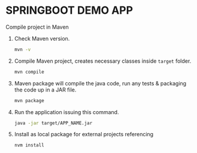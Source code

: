 # SPRINGBOOT DEMO APP
Compile project in Maven
1. Check Maven version.
    ```bash
    mvn -v
    ```
2. Compile Maven project, creates necessary classes inside `target` folder.
    ```bash
    mvn compile
    ```
3. Maven package will compile the java code, run any tests & packaging the code up in a JAR file.
    ```bash
    mvn package
    ```
4. Run the application issuing this command.
    ```bash
    java -jar target/APP_NAME.jar
    ```
5. Install as local package for external projects referencing
    ```bash
    nvm install
    ```
